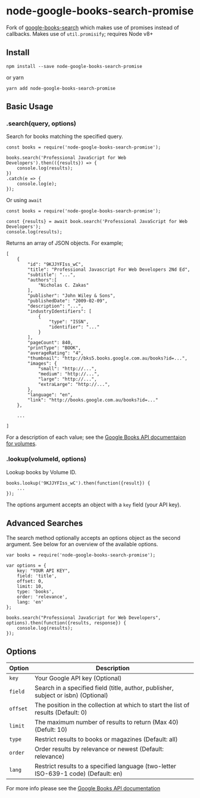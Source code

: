 # node-google-books-search-promise

Fork of [google-books-search](https://www.npmjs.com/package/google-books-search) which makes use of promises instead of callbacks. Makes use of `util.promisify`; requires Node v8+

## Install

    npm install --save node-google-books-search-promise

or yarn

    yarn add node-google-books-search-promise

## Basic Usage

### .search(query, options)

Search for books matching the specified query.

    const books = require('node-google-books-search-promise');

    books.search('Professional JavaScript for Web Developers').then(({results}) => {
        console.log(results);
    })
    .catch(e => {
        console.log(e);
    });

Or using `await`

    const books = require('node-google-books-search-promise');

    const {results} = await book.search('Professional JavaScript for Web Developers');
    console.log(results);

Returns an array of JSON objects. For example;

    [
        {
            "id": "9KJJYFIss_wC",
            "title": "Professional Javascript For Web Developers 2Nd Ed",
            "subtitle": "...",
            "authors":[
                "Nicholas C. Zakas"
            ],
            "publisher": "John Wiley & Sons",
            "publishedDate": "2009-02-09",
            "description": "...",
            "industryIdentifiers": [
                {
                    "type": "ISSN",
                    "identifier": "..."
                }
            ],
            "pageCount": 840,
            "printType": "BOOK",
            "averageRating": "4",
            "thumbnail": "http://bks5.books.google.com.au/books?id=...",
            "images": {
                "small": "http://...",
                "medium": "http://...",
                "large": "http://...",
                "extraLarge": "http://...",
            },
            "language": "en",
            "link": "http://books.google.com.au/books?id=..."
        },

        ...

    ]

For a description of each value; see the [Google Books API documentaion for volumes](https://developers.google.com/books/docs/v1/reference/volumes).

### .lookup(volumeId, options)

Lookup books by Volume ID.

    books.lookup('9KJJYFIss_wC').then(function({result}) {
        ...
    });

The options argument accepts an object with a `key` field (your API key).

## Advanced Searches

The search method optionally accepts an options object as the second argument. See below for an overview of the available options.

    var books = require('node-google-books-search-promise');

    var options = {
        key: "YOUR API KEY",
        field: 'title',
        offset: 0,
        limit: 10,
        type: 'books',
        order: 'relevance',
        lang: 'en'
    };

    books.search("Professional JavaScript for Web Developers", options).then(function({results, response}) {
        console.log(results);
    });

## Options

Option | Description
--- | ---
`key` | Your Google API key (Optional)
`field` | Search in a specified field (title, author, publisher, subject or isbn) (Optional)
`offset` | The position in the collection at which to start the list of results (Default: 0)
`limit` | The maximum number of results to return (Max 40) (Defult: 10)
`type` | Restrict results to books or magazines (Default: all)
`order` | Order results by relevance or newest (Default: relevance)
`lang` | Restrict results to a specified language (two-letter ISO-639-1 code) (Default: en)

For more info please see the [Google Books API documentation](https://developers.google.com/books/docs/v1/reference/)
